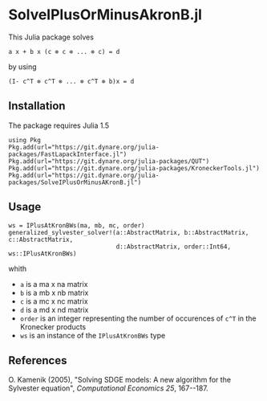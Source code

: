# SolveIPlusOrMinusAkronB.jl

This Julia package solves
```
a x + b x (c ⊗ c ⊗ ... ⊗ c) = d
```
by using
```
(I- c^T ⊗ c^T ⊗ ... ⊗ c^T ⊗ b)x = d
```

## Installation
The package requires Julia 1.5
```
using Pkg
Pkg.add(url="https://git.dynare.org/julia-packages/FastLapackInterface.jl")
Pkg.add(url="https://git.dynare.org/julia-packages/QUT")
Pkg.add(url="https://git.dynare.org/julia-packages/KroneckerTools.jl")
Pkg.add(url="https://git.dynare.org/julia-packages/SolveIPlusOrMinusAKronB.jl")
```

## Usage

```
ws = IPlusAtKronBWs(ma, mb, mc, order)
generalized_sylvester_solver!(a::AbstractMatrix, b::AbstractMatrix, c::AbstractMatrix,
                              d::AbstractMatrix, order::Int64, ws::IPlusAtKronBWs)
```
whith
 - `a` is a ma x na matrix
 - `b` is a mb x nb matrix
 - `c` is a mc x nc matrix
 - `d` is a md x nd matrix
 - `order` is an integer representing the number of occurences of `c^T` in the Kronecker products
 - `ws` is an instance of the `IPlusAtKronBWs` type   

## References
O. Kamenik (2005), "Solving SDGE models: A new algorithm for the Sylvester
  equation", <i>Computational Economics 25</i>, 167--187.
